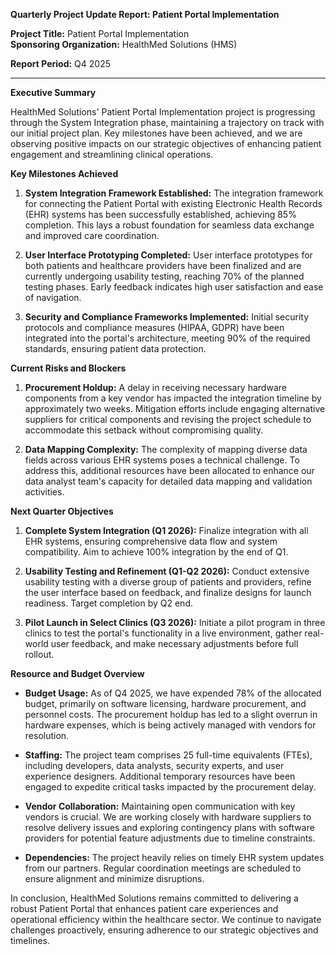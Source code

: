 **Quarterly Project Update Report: Patient Portal Implementation**

**Project Title:** Patient Portal Implementation  
**Sponsoring Organization:** HealthMed Solutions (HMS)  

**Report Period:** Q4 2025  

---

**Executive Summary**

HealthMed Solutions' Patient Portal Implementation project is progressing through the System Integration phase, maintaining a trajectory on track with our initial project plan. Key milestones have been achieved, and we are observing positive impacts on our strategic objectives of enhancing patient engagement and streamlining clinical operations.

**Key Milestones Achieved**

1. **System Integration Framework Established:** The integration framework for connecting the Patient Portal with existing Electronic Health Records (EHR) systems has been successfully established, achieving 85% completion. This lays a robust foundation for seamless data exchange and improved care coordination.
   
2. **User Interface Prototyping Completed:** User interface prototypes for both patients and healthcare providers have been finalized and are currently undergoing usability testing, reaching 70% of the planned testing phases. Early feedback indicates high user satisfaction and ease of navigation.

3. **Security and Compliance Frameworks Implemented:** Initial security protocols and compliance measures (HIPAA, GDPR) have been integrated into the portal's architecture, meeting 90% of the required standards, ensuring patient data protection.

**Current Risks and Blockers**

1. **Procurement Holdup:** A delay in receiving necessary hardware components from a key vendor has impacted the integration timeline by approximately two weeks. Mitigation efforts include engaging alternative suppliers for critical components and revising the project schedule to accommodate this setback without compromising quality.

2. **Data Mapping Complexity:** The complexity of mapping diverse data fields across various EHR systems poses a technical challenge. To address this, additional resources have been allocated to enhance our data analyst team's capacity for detailed data mapping and validation activities.

**Next Quarter Objectives**

1. **Complete System Integration (Q1 2026):** Finalize integration with all EHR systems, ensuring comprehensive data flow and system compatibility. Aim to achieve 100% integration by the end of Q1.

2. **Usability Testing and Refinement (Q1-Q2 2026):** Conduct extensive usability testing with a diverse group of patients and providers, refine the user interface based on feedback, and finalize designs for launch readiness. Target completion by Q2 end.

3. **Pilot Launch in Select Clinics (Q3 2026):** Initiate a pilot program in three clinics to test the portal's functionality in a live environment, gather real-world user feedback, and make necessary adjustments before full rollout.

**Resource and Budget Overview**

- **Budget Usage:** As of Q4 2025, we have expended 78% of the allocated budget, primarily on software licensing, hardware procurement, and personnel costs. The procurement holdup has led to a slight overrun in hardware expenses, which is being actively managed with vendors for resolution.

- **Staffing:** The project team comprises 25 full-time equivalents (FTEs), including developers, data analysts, security experts, and user experience designers. Additional temporary resources have been engaged to expedite critical tasks impacted by the procurement delay.

- **Vendor Collaboration:** Maintaining open communication with key vendors is crucial. We are working closely with hardware suppliers to resolve delivery issues and exploring contingency plans with software providers for potential feature adjustments due to timeline constraints.

- **Dependencies:** The project heavily relies on timely EHR system updates from our partners. Regular coordination meetings are scheduled to ensure alignment and minimize disruptions.

In conclusion, HealthMed Solutions remains committed to delivering a robust Patient Portal that enhances patient care experiences and operational efficiency within the healthcare sector. We continue to navigate challenges proactively, ensuring adherence to our strategic objectives and timelines.